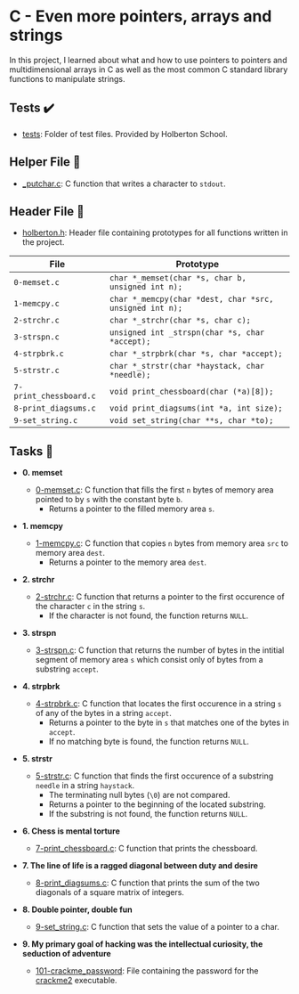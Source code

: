 # C - Even more pointers, arrays and strings

In this project, I learned about what and how to use pointers to pointers
and multidimensional arrays in C as well as the most common C standard library
functions to manipulate strings.

## Tests :heavy_check_mark:

* [tests](./tests): Folder of test files. Provided by Holberton School.

## Helper File :raised_hands:

* [_putchar.c](./_putchar.c): C function that writes a character to `stdout`.

## Header File :file_folder:

* [holberton.h](./holberton.h): Header file containing prototypes for all functions written
in the project.

| File         | Prototype                                               |
| ------------ | ------------------------------------------------------- |
| `0-memset.c` | `char *_memset(char *s, char b, unsigned int n);`       |
| `1-memcpy.c` | `char *_memcpy(char *dest, char *src, unsigned int n);` |
| `2-strchr.c` | `char *_strchr(char *s, char c);`                       |
| `3-strspn.c` | `unsigned int _strspn(char *s, char *accept);`          |
| `4-strpbrk.c` | `char *_strpbrk(char *s, char *accept);`               |
| `5-strstr.c` | `char *_strstr(char *haystack, char *needle);`          |
| `7-print_chessboard.c` | `void print_chessboard(char (*a)[8]);`        |
| `8-print_diagsums.c` | `void print_diagsums(int *a, int size);`        |
| `9-set_string.c` | `void set_string(char **s, char *to);`              |

## Tasks :page_with_curl:

* **0. memset**
  * [0-memset.c](./0-memset.c): C function that fills the first `n` bytes of
  memory area pointed to by `s` with the constant byte `b`.
    * Returns a pointer to the filled memory area `s`.

* **1. memcpy**
  * [1-memcpy.c](./1-memcpy.c): C function that copies `n` bytes from memory
  area `src` to memory area `dest`.
    * Returns a pointer to the memory area `dest`.

* **2. strchr**
  * [2-strchr.c](./2-strchr.c): C function that returns a pointer to the first occurence of
  the character `c` in the string `s`.
    * If the character is not found, the function returns `NULL`.

* **3. strspn**
  * [3-strspn.c](./3-strspn.c): C function that returns the number of bytes in the intitial
  segment of memory area `s` which consist only of bytes from a substring `accept`.

* **4. strpbrk**
  * [4-strpbrk.c](./4-strpbrk.c): C function that locates the first occurence in a
  string `s` of any of the bytes in a string `accept`.
    * Returns a pointer to the byte in `s` that matches one of the bytes in `accept`.
    * If no matching byte is found, the function returns `NULL`.

* **5. strstr**
  * [5-strstr.c](./5-strstr.c): C function that finds the first occurence of a
  substring `needle` in a string `haystack`.
    * The terminating null bytes (`\0`) are not compared.
    * Returns a pointer to the beginning of the located substring.
    * If the substring is not found, the function returns `NULL`.

* **6. Chess is mental torture**
  * [7-print_chessboard.c](./7-print_chessboard.c): C function that prints the chessboard.

* **7. The line of life is a ragged diagonal between duty and desire**
  * [8-print_diagsums.c](./8-print_diagsums.c): C function that prints the sum of the two
  diagonals of a square matrix of integers.

* **8. Double pointer, double fun**
  * [9-set_string.c](./9-set_string.c): C function that sets the value of a pointer to a char.

* **9. My primary goal of hacking was the intellectual curiosity, the seduction of adventure**
  * [101-crackme_password](./101-crackme_password): File containing the password for
  the [crackme2](https://github.com/holbertonschool/0x06.c) executable.
